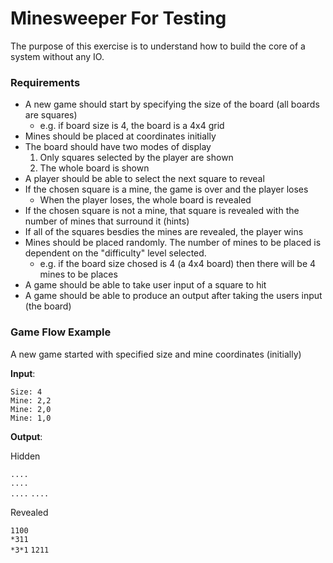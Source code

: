 # Minesweeper For Testing

The purpose of this exercise is to understand how to build the core of a system without any IO.

### Requirements

- A new game should start by specifying the size of the board (all boards are squares)
    - e.g. if board size is 4, the board is a 4x4 grid
- Mines should be placed at coordinates initially
- The board should have two modes of display
    1. Only squares selected by the player are shown
    2. The whole board is shown
- A player should be able to select the next square to reveal
- If the chosen square is a mine, the game is over and the player loses
  - When the player loses, the whole board is revealed
- If the chosen square is not a mine, that square is revealed with the number of mines that surround it (hints)
- If all of the squares besdies the mines are revealed, the player wins
- Mines should be placed randomly. The number of mines to be placed is dependent on the "difficulty" level selected.
    - e.g. if the board size chosed is 4 (a 4x4 board) then there will be 4 mines to be places
- A game should be able to take user input of a square to hit
- A game should be able to produce an output after taking the users input (the board)

### Game Flow Example

A new game started with specified size and mine coordinates (initially)

**Input**:

`Size: 4`    
`Mine: 2,2`  
`Mine: 2,0`  
`Mine: 1,0`

**Output**:

Hidden

`....`  
`....`  
`....`
`....`

Revealed

`1100`  
`*311`  
`*3*1`
`1211`
